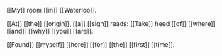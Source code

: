 
[[My]] room [[in]] [[Waterloo]].

[[At]] [[the]] [[origin]], [[a]] [[sign]] reads:
[[Take]] heed [[of]] [[where]] [[and]] [[why]] [[you]] [[are]].

[[Found]] [[myself]] [[here]] [[for]] [[the]] [[first]] [[time]].